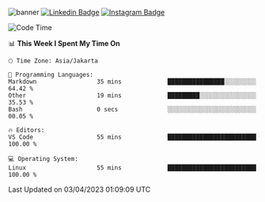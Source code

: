 ![banner](https://readme-typing-svg.herokuapp.com/?lines=Hello,+There!+👋;This+is+Edtoplx....;Nice+to+meet+you!&center=false)
[![Linkedin Badge](https://img.shields.io/badge/-LinkedIn-0e76a8?style=flat-square&logo=Linkedin&logoColor=white)](https://linkedin.com/in/edto08)
[![Instagram Badge](https://img.shields.io/badge/-Instagram-e4405f?style=flat-square&logo=Instagram&logoColor=white)](https://instagram.com/edtopath)

<!--START_SECTION:waka-->
![Code Time](http://img.shields.io/badge/Code%20Time-55%20mins-blue)

📊 **This Week I Spent My Time On** 

```text
🕑︎ Time Zone: Asia/Jakarta

💬 Programming Languages: 
Markdown                 35 mins             ████████████████░░░░░░░░░   64.42 % 
Other                    19 mins             █████████░░░░░░░░░░░░░░░░   35.53 % 
Bash                     0 secs              ░░░░░░░░░░░░░░░░░░░░░░░░░   00.05 % 

🔥 Editors: 
VS Code                  55 mins             █████████████████████████   100.00 % 

💻 Operating System: 
Linux                    55 mins             █████████████████████████   100.00 % 
```


 Last Updated on 03/04/2023 01:09:09 UTC
<!--END_SECTION:waka-->
